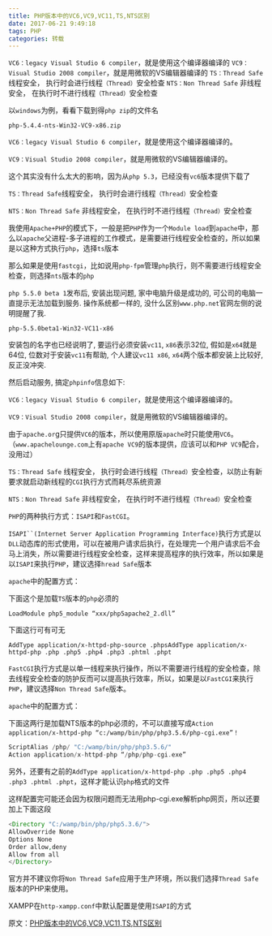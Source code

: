 ```yaml
---
title: PHP版本中的VC6,VC9,VC11,TS,NTS区别
date: 2017-06-21 9:49:18
tags: PHP
categories: 转载
---
```

`VC6：legacy Visual Studio 6 compiler`，就是使用这个编译器编译的
`VC9：Visual Studio 2008 compiler`，就是用微软的VS编辑器编译的
`TS：Thread Safe` 线程安全， 执行时会进行线程`（Thread）`安全检查
`NTS：Non Thread Safe` 非线程安全， 在执行时不进行线程`（Thread）`安全检查

<!--more-->

以`windows`为例，看看下载到得`php zip`的文件名

`php-5.4.4-nts-Win32-VC9-x86.zip`

`VC6：legacy Visual Studio 6 compiler`，就是使用这个编译器编译的。

`VC9：Visual Studio 2008 compiler`，就是用微软的VS编辑器编译的。

这个其实没有什么太大的影响，因为从`php 5.3`，已经没有`vc6`版本提供下载了

`TS：Thread Safe`线程安全， 执行时会进行线程`（Thread）`安全检查

`NTS：Non Thread Safe` 非线程安全， 在执行时不进行线程`（Thread）`安全检查

我使用`Apache+PHP`的模式下，一般是把`PHP`作为一个`Module load`到`apache`中，那么以`apache`父进程-多子进程的工作模式，是需要进行线程安全检查的，所以如果是以这种方式执行`php`，选择`ts`版本

那么如果是使用`fastcgi`，比如说用`php-fpm`管理`php`执行，则不需要进行线程安全检查，则选择`nts`版本的`php`

`php 5.5.0 beta 1`发布后, 安装出现问题, 家中电脑升级是成功的, 可公司的电脑一直提示无法加载到服务. 操作系统都一样的, 没什么区别`www.php.net`官网左侧的说明提醒了我.

`php-5.5.0beta1-Win32-VC11-x86`

安装包的名字也已经说明了, 要运行必须安装`vc11`, `x86`表示32位, 假如是`x64`就是64位, 位数对于安装`vc11`有帮助, 个人建议`vc11 x86`, `x64`两个版本都安装上比较好, 反正没冲突.

然后启动服务, 搞定`phpinfo`信息如下:

`VC6：legacy Visual Studio 6 compiler`，就是使用这个编译器编译的。

`VC9：Visual Studio 2008 compiler`，就是用微软的VS编辑器编译的。

由于`apache.or`g只提供`VC6`的版本，所以使用原版`apache`时只能使用`VC6`。（`www.apachelounge.com`上有`apache VC9`的版本提供，应该可以和`PHP VC9`配合，没用过）

`TS：Thread Safe` 线程安全， 执行时会进行线程`（Thread）`安全检查，以防止有新要求就启动新线程的`CGI`执行方式而耗尽系统资源

`NTS：Non Thread Safe` 非线程安全， 在执行时不进行线程`（Thread）`安全检查

`PHP`的两种执行方式：`ISAPI`和`FastCGI`。

`ISAPI``(Internet Server Application Programming Interface)`执行方式是以`DLL`动态库的形式使用，可以在被用户请求后执行，在处理完一个用户请求后不会马上消失，所以需要进行线程安全检查，这样来提高程序的执行效率，所以如果是以`ISAPI`来执行`PHP`，建议选择`hread Safe`版本

`apache`中的配置方式：

下面这个是加载`TS`版本的`php`必须的

`LoadModule php5_module “xxx/php5apache2_2.dll”`

下面这行可有可无

`AddType application/x-httpd-php-source .phpsAddType application/x-httpd-php .php .php5 .php4 .php3 .phtml .phpt`

`FastCGI`执行方式是以单一线程来执行操作，所以不需要进行线程的安全检查，除去线程安全检查的防护反而可以提高执行效率，所以，如果是以`FastCGI`来执行`PHP`，建议选择`Non Thread Safe`版本。

`apache`中的配置方式：

下面这两行是加载NTS版本的php必须的，不可以直接写成`Action application/x-httpd-php “c:/wamp/bin/php/php3.5.6/php-cgi.exe”！`

``` php
ScriptAlias /php/ "C:/wamp/bin/php/php3.5.6/"
Action application/x-httpd-php “/php/php-cgi.exe”
```

另外，还要有之前的`AddType application/x-httpd-php .php .php5 .php4 .php3 .phtml .phpt`，这样才能认识`php`格式的文件

这样配置完可能还会因为权限问题而无法用php-cgi.exe解析php网页，所以还要加上下面这段

``` php
<Directory "C:/wamp/bin/php/php5.3.6/">
AllowOverride None
Options None
Order allow,deny
Allow from all
</Directory>
```
官方并不建议你将`Non Thread Safe`应用于生产环境，所以我们选择`Thread Safe`版本的PHP来使用。

XAMPP在`http-xampp.conf`中默认配置是使用`ISAPI`的方式

原文：[PHP版本中的VC6,VC9,VC11,TS,NTS区别](http://www.tuicool.com/articles/6RF7be6)